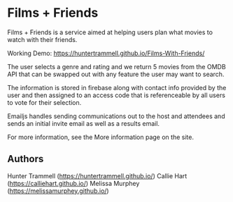 # Films + Friends
Films + Friends is a service aimed at helping users plan what movies to watch with their friends.

Working Demo: https://huntertrammell.github.io/Films-With-Friends/

The user selects a genre and rating and we return 5 movies from the OMDB API that can be swapped out with any feature the user may want to search.

The information is stored in firebase along with contact info provided by the user and then assigned to an access code that is referenceable by all users to vote for their selection.

Emailjs handles sending communications out to the host and attendees and sends an initial invite email as well as a results email.

For more information, see the More information page on the site.

## Authors
Hunter Trammell (https://huntertrammell.github.io/)
Callie Hart (https://calliehart.github.io/)
Melissa Murphey (https://melissamurphey.github.io/)

